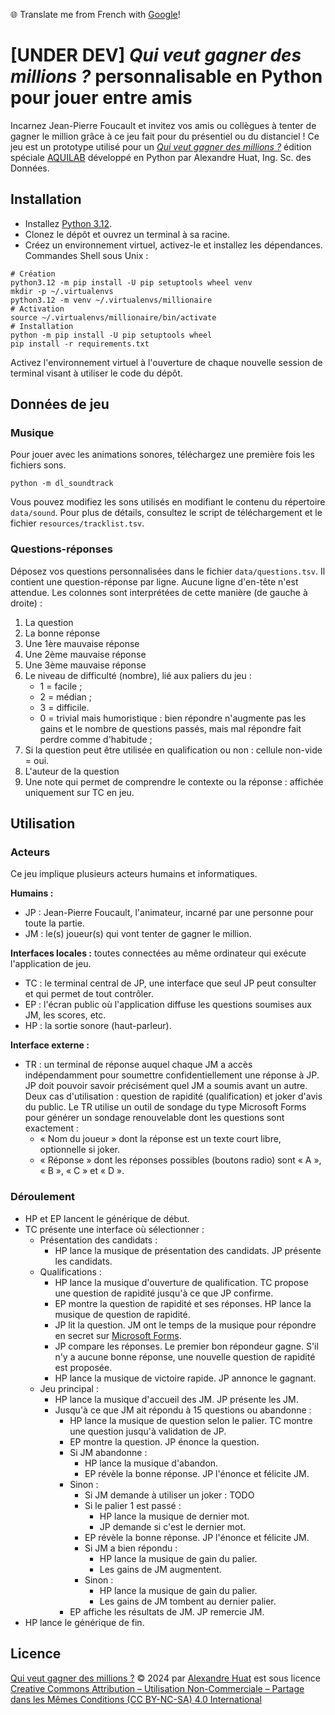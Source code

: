 🌐 Translate me from French with [Google](https://github-com.translate.goog/alexandrehuat/who-wants-to-be-a-millionaire/tree/main?_x_tr_sl=fr&_x_tr_tl=de&_x_tr_hl=fr&_x_tr_pto=wapp)!

# [UNDER DEV] _Qui veut gagner des millions ?_ personnalisable en Python pour jouer entre amis

Incarnez Jean-Pierre Foucault et invitez vos amis ou collègues à tenter de gagner le million grâce à ce jeu fait pour du présentiel ou du distanciel ! Ce jeu est un prototype utilisé pour un [_Qui veut gagner des millions ?_](https://youtu.be/67fDyIkcDz4) édition spéciale [AQUILAB](https://wwww.aquilab.com) développé en Python par Alexandre Huat, Ing. Sc. des Données.

## Installation

* Installez [Python 3.12](https://www.python.org/downloads/). 
* Clonez le dépôt et ouvrez un terminal à sa racine.
* Créez un environnement virtuel, activez-le et installez les dépendances. Commandes Shell sous Unix :
```shell
# Création
python3.12 -m pip install -U pip setuptools wheel venv
mkdir -p ~/.virtualenvs
python3.12 -m venv ~/.virtualenvs/millionaire
# Activation
source ~/.virtualenvs/millionaire/bin/activate
# Installation
python -m pip install -U pip setuptools wheel
pip install -r requirements.txt
```

Activez l'environnement virtuel à l'ouverture de chaque nouvelle session de terminal visant à utiliser le code du dépôt.

## Données de jeu

### Musique

Pour jouer avec les animations sonores, téléchargez une première fois les fichiers sons.
```shell
python -m dl_soundtrack
```

Vous pouvez modifiez les sons utilisés en modifiant le contenu du répertoire `data/sound`.
Pour plus de détails, consultez le script de téléchargement et le fichier `resources/tracklist.tsv`.

### Questions-réponses

Déposez vos questions personnalisées dans le fichier `data/questions.tsv`.
Il contient une question-réponse par ligne. Aucune ligne d'en-tête n'est attendue.
Les colonnes sont interprétées de cette manière (de gauche à droite) :
1. La question
2. La bonne réponse
3. Une 1ère mauvaise réponse
4. Une 2ème mauvaise réponse
5. Une 3ème mauvaise réponse
6. Le niveau de difficulté (nombre), lié aux paliers du jeu :
   * 1 = facile ;
   * 2 = médian ;
   * 3 = difficile.
   * 0 = trivial mais humoristique : bien répondre n'augmente pas les gains et le nombre de questions passés, mais mal répondre fait perdre comme d'habitude ;
7. Si la question peut être utilisée en qualification ou non : cellule non-vide = oui.
8. L'auteur de la question
9. Une note qui permet de comprendre le contexte ou la réponse : affichée uniquement sur TC en jeu.


## Utilisation

### Acteurs
Ce jeu implique plusieurs acteurs humains et informatiques.

**Humains :**
* JP : Jean-Pierre Foucault, l'animateur, incarné par une personne pour toute la partie.
* JM : le(s) joueur(s) qui vont tenter de gagner le million.

**Interfaces locales :** toutes connectées au même ordinateur qui exécute l'application de jeu.
* TC : le terminal central de JP, une interface que seul JP peut consulter et qui permet de tout contrôler.
* EP : l'écran public où l'application diffuse les questions soumises aux JM, les scores, etc.
* HP : la sortie sonore (haut-parleur).

**Interface externe :**
* TR : un terminal de réponse auquel chaque JM a accès indépendamment pour soumettre confidentiellement une réponse à JP. JP doit pouvoir savoir précisément quel JM a soumis avant un autre. Deux cas d'utilisation : question de rapidité (qualification) et joker d'avis du public. Le TR utilise un outil de sondage du type Microsoft Forms pour générer un sondage renouvelable dont les questions sont exactement :
  * « Nom du joueur » dont la réponse est un texte court libre, optionnelle si joker.
  * « Réponse » dont les réponses possibles (boutons radio) sont « A », « B », « C » et « D ».

### Déroulement

* HP et EP lancent le générique de début.
* TC présente une interface où sélectionner :
  * Présentation des candidats :
    * HP lance la musique de présentation des candidats. JP présente les candidats.
  * Qualifications :
    * HP lance la musique d'ouverture de qualification. TC propose une question de rapidité jusqu'à ce que JP
      confirme.
    * EP montre la question de rapidité et ses réponses. HP lance la musique de question de rapidité.
    * JP lit la question. JM ont le temps de la musique pour répondre en secret
      sur [Microsoft Forms](https://forms.office.com/e/hd8j7w2DHJ?origin=lprLink).
    * JP compare les réponses. Le premier bon répondeur gagne. S'il n'y a aucune bonne réponse, une nouvelle
      question de rapidité est proposée.
    * HP lance la musique de victoire rapide. JP annonce le gagnant.
  * Jeu principal :
    * HP lance la musique d'accueil des JM. JP présente les JM.
    * Jusqu'à ce que JM ait répondu à 15 questions ou abandonne :
      * HP lance la musique de question selon le palier. TC montre une question jusqu'à validation de JP.
      * EP montre la question. JP énonce la question.
      * Si JM abandonne :
        * HP lance la musique d'abandon.
        * EP révèle la bonne réponse. JP l'énonce et félicite JM.
      * Sinon :
        * Si JM demande à utiliser un joker : TODO
        * Si le palier 1 est passé :
          * HP lance la musique de dernier mot.
          * JP demande si c'est le dernier mot.
        * EP révèle la bonne réponse. JP l'énonce et félicite JM.
        * Si JM a bien répondu :
          * HP lance la musique de gain du palier.
          * Les gains de JM augmentent.
        * Sinon :
          * HP lance la musique de gain du palier.
          * Les gains de JM tombent au dernier palier.
      * EP affiche les résultats de JM. JP remercie JM.
* HP lance le générique de fin.

## Licence

[Qui veut gagner des millions ?](https://github.com/alexandrehuat/who-wants-to-be-a-millionaire) © 2024 par [Alexandre Huat](https://alexandrehuat.github.io/) est sous licence [Creative Commons Attribution – Utilisation Non-Commerciale – Partage dans les Mêmes Conditions (CC BY-NC-SA) 4.0 International](https://creativecommons.org/licenses/by-nc-sa/4.0/?ref=chooser-v1)